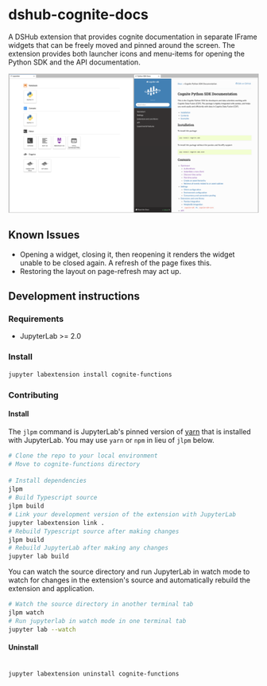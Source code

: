 # dshub-cognite-docs

A DSHub extension that provides cognite documentation in separate IFrame widgets that can be freely moved and pinned
around the screen.
The extension provides both launcher icons and menu-items for opening the Python SDK 
and the API documentation.

![](images/example_cognite_split.png)

## Known Issues

* Opening a widget, closing it, then reopening it renders the widget unable to be closed again. A refresh of the page
fixes this.
* Restoring the layout on page-refresh may act up.


## Development instructions
### Requirements

* JupyterLab >= 2.0

### Install

```bash
jupyter labextension install cognite-functions
```

### Contributing

#### Install

The `jlpm` command is JupyterLab's pinned version of
[yarn](https://yarnpkg.com/) that is installed with JupyterLab. You may use
`yarn` or `npm` in lieu of `jlpm` below.

```bash
# Clone the repo to your local environment
# Move to cognite-functions directory

# Install dependencies
jlpm
# Build Typescript source
jlpm build
# Link your development version of the extension with JupyterLab
jupyter labextension link .
# Rebuild Typescript source after making changes
jlpm build
# Rebuild JupyterLab after making any changes
jupyter lab build
```

You can watch the source directory and run JupyterLab in watch mode to watch for changes in the extension's source and automatically rebuild the extension and application.

```bash
# Watch the source directory in another terminal tab
jlpm watch
# Run jupyterlab in watch mode in one terminal tab
jupyter lab --watch
```

#### Uninstall

```bash

jupyter labextension uninstall cognite-functions
```
